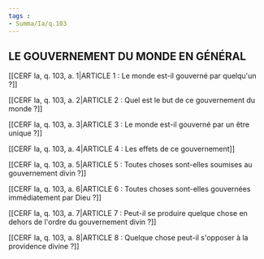 ```yaml
---
tags : 
- Summa/Ia/q.103
---
```


## LE GOUVERNEMENT DU MONDE EN GÉNÉRAL

[[CERF Ia, q. 103, a. 1|ARTICLE 1 : Le monde est-il gouverné par quelqu'un ?]]

[[CERF Ia, q. 103, a. 2|ARTICLE 2 : Quel est le but de ce gouvernement du monde ?]]

[[CERF Ia, q. 103, a. 3|ARTICLE 3 : Le monde est-il gouverné par un être unique ?]]

[[CERF Ia, q. 103, a. 4|ARTICLE 4 : Les effets de ce gouvernement]]

[[CERF Ia, q. 103, a. 5|ARTICLE 5 : Toutes choses sont-elles soumises au gouvernement divin ?]]

[[CERF Ia, q. 103, a. 6|ARTICLE 6 : Toutes choses sont-elles gouvernées immédiatement par Dieu ?]]

[[CERF Ia, q. 103, a. 7|ARTICLE 7 : Peut-il se produire quelque chose en dehors de l'ordre du gouvernement divin ?]]

[[CERF Ia, q. 103, a. 8|ARTICLE 8 : Quelque chose peut-il s'opposer à la providence divine ?]]


